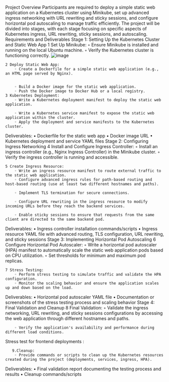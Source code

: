 
Project Overview
Participants are required to deploy a simple static web application on a Kubernetes cluster using Minikube, set up advanced ingress networking with URL rewriting and sticky sessions, and configure horizontal pod autoscaling to manage traffic efficiently. The project will be divided into stages, with each stage focusing on specific aspects of Kubernetes ingress, URL rewriting, sticky sessions, and autoscaling.
Requirements and Deliverables
Stage 1: Setting Up the Kubernetes Cluster and Static Web App
    1 Set Up Minikube:
        ◦ Ensure Minikube is installed and running on the local Ubuntu machine.
        ◦ Verify the Kubernetes cluster is functioning correctly.
          ![image](https://github.com/user-attachments/assets/ad735fbd-ec30-4bda-83a5-0bcdb739a4ab)

    2 Deploy Static Web App:
        ◦ Create a Dockerfile for a simple static web application (e.g., an HTML page served by Nginx).


        ◦ Build a Docker image for the static web application.
        ◦ Push the Docker image to Docker Hub or a local registry.
    3 Kubernetes Deployment:
        ◦ Write a Kubernetes deployment manifest to deploy the static web application.
          
        ◦ Write a Kubernetes service manifest to expose the static web application within the cluster.
        ◦ Apply the deployment and service manifests to the Kubernetes cluster.
          
Deliverables:
    • Dockerfile for the static web app
    • Docker image URL
    • Kubernetes deployment and service YAML files
Stage 2: Configuring Ingress Networking
    4 Install and Configure Ingress Controller:
        ◦ Install an ingress controller (e.g., Nginx Ingress Controller) in the Minikube cluster.
        ◦ Verify the ingress controller is running and accessible.
          
    5 Create Ingress Resource:
        ◦ Write an ingress resource manifest to route external traffic to the static web application.
        ◦ Configure advanced ingress rules for path-based routing and host-based routing (use at least two different hostnames and paths).
          
        ◦ Implement TLS termination for secure connections.
          
        ◦ Configure URL rewriting in the ingress resource to modify incoming URLs before they reach the backend services.
          
        ◦ Enable sticky sessions to ensure that requests from the same client are directed to the same backend pod.
Deliverables:
    • Ingress controller installation commands/scripts
    • Ingress resource YAML file with advanced routing, TLS configuration, URL rewriting, and sticky sessions
Stage 3: Implementing Horizontal Pod Autoscaling
    6 Configure Horizontal Pod Autoscaler:
        ◦ Write a horizontal pod autoscaler (HPA) manifest to automatically scale the static web application pods based on CPU utilization.
        ◦ Set thresholds for minimum and maximum pod replicas.
          
    7 Stress Testing:
        ◦ Perform stress testing to simulate traffic and validate the HPA configuration.
        ◦ Monitor the scaling behavior and ensure the application scales up and down based on the load.
Deliverables:
    • Horizontal pod autoscaler YAML file
    • Documentation or screenshots of the stress testing process and scaling behavior
Stage 4: Final Validation and Cleanup
    8 Final Validation:
        ◦ Validate the ingress networking, URL rewriting, and sticky sessions configurations by accessing the web application through different hostnames and paths.
          
        ◦ Verify the application's availability and performance during different load conditions.

Stress test for frontend deployments : 





       
       9.Cleanup:
        ◦ Provide commands or scripts to clean up the Kubernetes resources created during the project (deployments, services, ingress, HPA).
Deliverables:
    • Final validation report documenting the testing process and results
    • Cleanup commands/scripts
